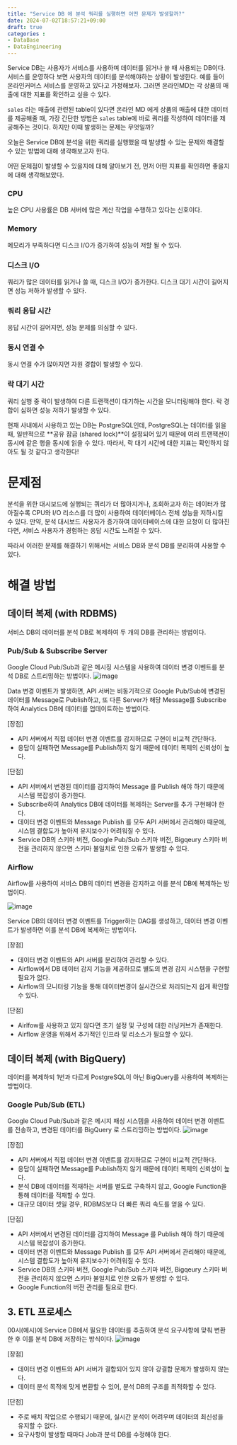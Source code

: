 ```yaml
---
title: "Service DB 에 분석 쿼리를 실행하면 어떤 문제가 발생할까?"
date: 2024-07-02T18:57:21+09:00
draft: true
categories :
- DataBase
- DataEngineering
---
```


Service DB는 사용자가 서비스를 사용하며 데이터를 읽거나 쓸 때 사용되는 DB이다. 서비스를 운영하다 보면 사용자의 데이터를 분석해야하는 상황이 발생한다.
예를 들어 온라인커머스 서비스를 운영하고 있다고 가정해보자. 그러면 온라인MD는 각 상품의 매출에 대한 지표를 확인하고 싶을 수 있다.

`sales` 라는 매출에 관련된 table이 있다면 온라인 MD 에게 상품의 매출에 대한 데이터를 제공해줄 때, 가장 간단한 방법은 `sales` table에 바로 쿼리를 작성하여 데이터를 제공해주는 것이다.
하지만 이때 발생하는 문제는 무엇일까?

오늘은 Service DB에 분석을 위한 쿼리를 실행했을 때 발생할 수 있는 문제와 해결할 수 있는 방법에 대해 생각해보고자 한다.

어떤 문제점이 발생할 수 있을지에 대해 알아보기 전, 먼저 어떤 지표를 확인하면 좋을지에 대해 생각해보았다.

### CPU
높은 CPU 사용률은 DB 서버에 많은 계산 작업을 수행하고 있다는 신호이다.

### Memory
메모리가 부족하다면 디스크 I/O가 증가하여 성능이 저할 될 수 있다.

### 디스크 I/O
쿼리가 많은 데이터를 읽거나 쓸 때, 디스크 I/O가 증가한다. 디스크 대기 시간이 길어지면 성능 저하가 발생할 수 있다.

### 쿼리 응답 시간
응답 시간이 길어지면, 성능 문제를 의심할 수 있다.

### 동시 연결 수
동시 연결 수가 많아지면 자원 경합이 발생할 수 있다.

### 락 대기 시간
쿼리 실행 중 락이 발생하여 다른 트랜잭션이 대기하는 시간을 모니터링해야 한다. 락 경합이 심하면 성능 저하가 발생할 수 있다.

현재 사내에서 사용하고 있는 DB는 PostgreSQL인데, 
PostgreSQL는 데이터를 읽을 때, 일반적으로 **공유 잠금 (shared lock)**이 설정되어 있기 때문에 여러 트랜잭션이 동시에 같은 행을 동시에 읽을 수 있다.
따라서, 락 대기 시간에 대한 지표는 확인하지 않아도 될 것 같다고 생각한다!

# 문제점
분석을 위한 대시보드에 실행되는 쿼리가 더 많아지거나, 조회하고자 하는 데이터가 많아질수록 CPU와 I/O 리소스를 더 많이 사용하여 데이터베이스 전체 성능을 저하시킬 수 있다. 만약, 분석 대시보드 사용자가 증가하여 데이터베이스에 대한 요청이 더 많아진다면, 서비스 사용자가 경험하는 응답 시간도 느려질 수 있다.

따라서 이러한 문제를 해결하기 위해서는 서비스 DB와 분석 DB를 분리하여 사용할 수 있다.

# 해결 방법
## 데이터 복제 (with RDBMS)
서비스 DB의 데이터를 분석 DB로 복제하여 두 개의 DB를 관리하는 방법이다.

### Pub/Sub & Subscribe Server
Google Cloud Pub/Sub과 같은 메시징 시스템을 사용하여 데이터 변경 이벤트를 분석 DB로 스트리밍하는 방법이다.
![image](https://github.com/yumin00/blog/assets/130362583/13f3dc5d-e2ef-4153-967b-db92abb3af17)

Data 변경 이벤트가 발생하면, API 서버는 비동기적으로 Google Pub/Sub에 변경된 데이터를 Message로 Publish하고, 또 다른 Server가 해당 Message를 Subscribe하여 Analytics DB에 데이터를 업데이트하는 방법이다.

[장점]

- API 서버에서 직접 데이터 변경 이벤트를 감지하므로 구현이 비교적 간단하다.
- 응답이 실패하면 Message를 Publish하지 않기 때문에 데이터 복제의 신뢰성이 높다.

[단점]
- API 서버에서 변경된 데이터를 감지하여 Message 를 Publish 해야 하기 때문에 시스템 복잡성이 증가한다.
- Subscribe하여 Analytics DB에 데이터를 복제하는 Server를 추가 구현해야 한다.
- 데이터 변경 이벤트와 Message Publish 를 모두 API 서버에서 관리해야 때문에, 시스템 결합도가 높아져 유지보수가 어려워질 수 있다.
- Service DB의 스키마 버전, Google Pub/Sub 스키마 버전, Bigqeury 스키마 버전을 관리하지 않으면 스키마 불일치로 인한 오류가 발생할 수 있다.

### Airflow
Airflow를 사용하여 서비스 DB의 데이터 변경을 감지하고 이를 분석 DB에 복제하는 방법이다.

![image](https://github.com/yumin00/blog/assets/130362583/67c1c2e6-13f7-4a2d-8ad2-9ab2d31e89b2)

Service DB의 데이터 변경 이벤트를 Trigger하는 DAG를 생성하고, 데이터 변경 이벤트가 발생하면 이를 분석 DB에 복제하는 방법이다.

[장점]
- 데이터 변경 이벤트와 API 서버를 분리하여 관리할 수 있다.
- Airflow에서 DB 데이터 감지 기능을 제공하므로 별도의 변경 감지 시스템을 구현할 필요가 없다.
- Airflow의 모니터링 기능을 통해 데이터변경이 실시간으로 처리되는지 쉽게 확인할 수 있다.

[단점]
- Airlfow를 사용하고 있지 않다면 초기 설정 및 구성에 대한 러닝커브가 존재한다.
- Airflow 운영을 위해서 추가적인 인프라 및 리소스가 필요할 수 있다.

## 데이터 복제 (with BigQuery)
데이터를 복제하되 1번과 다르게 PostgreSQL이 아닌 BigQuery를 사용하여 복제하는 방법이다.

### Google Pub/Sub (ETL)
Google Cloud Pub/Sub과 같은 메시지 패싱 시스템을 사용하여 데이터 변경 이벤트를 전송하고, 변경된 데이터를 BigQuery 로 스트리밍하는 방법이다.
![image](https://github.com/yumin00/blog/assets/130362583/a8a18e8c-6cc6-4fb2-b221-a123475d2ceb)

[장점]
- API 서버에서 직접 데이터 변경 이벤트를 감지하므로 구현이 비교적 간단하다.
- 응답이 실패하면 Message를 Publish하지 않기 때문에 데이터 복제의 신뢰성이 높다.
- 분석 DB에 데이터를 적재하는 서버를 별도로 구축하지 않고, Google Function을 통해 데이터를 적재할 수 있다.
- 대규모 데이터 셋일 경우, RDBMS보다 더 빠른 쿼리 속도를 얻을 수 있다.

[단점]
- API 서버에서 변경된 데이터를 감지하여 Message 를 Publish 해야 하기 때문에 시스템 복잡성이 증가한다.
- 데이터 변경 이벤트와 Message Publish 를 모두 API 서버에서 관리해야 때문에, 시스템 결합도가 높아져 유지보수가 어려워질 수 있다.
- Service DB의 스키마 버전, Google Pub/Sub 스키마 버전, Bigqeury 스키마 버전을 관리하지 않으면 스키마 불일치로 인한 오류가 발생할 수 있다.
- Google Function의 버전 관리를 필요로 한다.

## 3. ETL 프로세스
00시(예시)에 Service DB에서 필요한 데이터를 추출하여 분석 요구사항에 맞춰 변환한 후 이를 분석 DB에 저장하는 방식이다.
![image](https://github.com/yumin00/blog/assets/130362583/ae65cca8-427f-46ff-8286-0228dca2693f)

[장점]
- 데이터 변경 이벤트와 API 서버가 결합되어 있지 않아 강결합 문제가 발생하지 않는다.
- 데이터 분석 목적에 맞게 변환할 수 있어, 분석 DB의 구조를 최적화할 수 있다.

[단점]
- 주로 배치 작업으로 수행되기 때문에, 실시간 분석이 어려우며 데이터의 최신성을 유지할 수 없다.
- 요구사항이 발생할 때마다 Job과 분석 DB를 수정해야 한다.